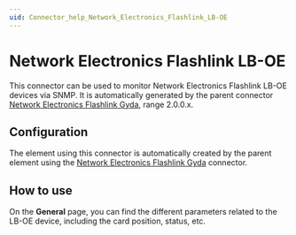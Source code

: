 ```yaml
---
uid: Connector_help_Network_Electronics_Flashlink_LB-OE
---
```


# Network Electronics Flashlink LB-OE

This connector can be used to monitor Network Electronics Flashlink LB-OE devices via SNMP. It is automatically generated by the parent connector [Network Electronics Flashlink Gyda](xref:Connector_help_Network_Electronics_Flashlink_Gyda), range 2.0.0.x.

## Configuration

The element using this connector is automatically created by the parent element using the [Network Electronics Flashlink Gyda](xref:Connector_help_Network_Electronics_Flashlink_Gyda) connector.

## How to use

On the **General** page, you can find the different parameters related to the LB-OE device, including the card position, status, etc.
